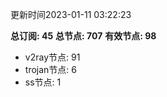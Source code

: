 更新时间2023-01-11 03:22:23

**总订阅: 45**
**总节点: 707**
**有效节点: 98**
- v2ray节点: 91
- trojan节点: 6
- ss节点: 1
